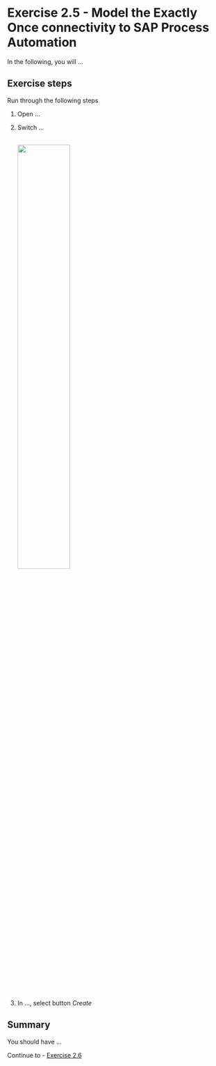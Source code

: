 # Exercise 2.5 - Model the Exactly Once connectivity to SAP Process Automation

In the following, you will ...

## Exercise steps

Run through the following steps
1. Open ...

2. Switch ...

    <br><img src="/exercises/ex4/images/04-0001.png" width=50% height=50%>

3. In ..., select button *Create*


## Summary

You should have ...

Continue to - [Exercise 2.6](/exercises/ex2/ex26)
